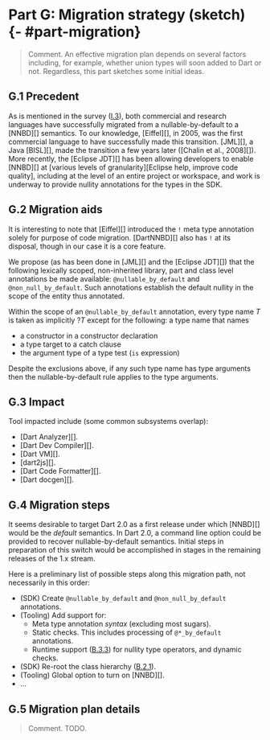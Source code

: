 # Part G: Migration strategy (sketch) {- #part-migration}

> Comment. An effective migration plan depends on several factors including, for example, whether union types will soon added to Dart or not. Regardless, this part sketches some initial ideas.

## G.1 Precedent

As is mentioned in the survey ([I.3](#retrofit)), both commercial and research languages have successfully migrated from a nullable-by-default to a [NNBD][] semantics. To our knowledge, [Eiffel][], in 2005, was the first commercial language to have successfully made this transition. [JML][], a Java [BISL][], made the transition a few years later ([Chalin et al., 2008][]). More recently, the [Eclipse JDT][] has been allowing developers to enable [NNBD][] at [various levels of granularity][Eclipse help, improve code quality], including at the level of an entire project or workspace, and work is underway to provide nullity annotations for the types in the SDK.

## G.2 Migration aids

It is interesting to note that [Eiffel][] introduced the `!` meta type annotation solely for purpose of code migration. [DartNNBD][] also has `!` at its disposal, though in our case it is a core feature.

We propose (as has been done in [JML][] and the [Eclipse JDT][]) that the following lexically scoped, non-inherited library, part and class level annotations be made available: `@nullable_by_default` and `@non_null_by_default`. Such annotations establish the default nullity in the scope of the entity thus annotated.

Within the scope of an `@nullable_by_default` annotation, every type name *T* is taken as implicitly ?*T* except for the following: a type name that names

- a constructor in a constructor declaration
- a type target to a catch clause
- the argument type of a type test (`is` expression)

Despite the exclusions above, if any such type name has type arguments then the nullable-by-default rule applies to the type arguments.

## G.3 Impact

Tool impacted include (some common subsystems overlap):

- [Dart Analyzer][].
- [Dart Dev Compiler][].
- [Dart VM][].
- [dart2js][].
- [Dart Code Formatter][].
- [Dart docgen][].

## G.4 Migration steps

It seems desirable to target Dart 2.0 as a first release under which [NNBD][] would be the _default_ semantics. In Dart 2.0, a command line option could be provided to recover nullable-by-default semantics. Initial steps in preparation of this switch would be accomplished in stages in the remaining releases of the 1.x stream.

Here is a preliminary list of possible steps along this migration path, not necessarily in this order:

- (SDK) Create `@nullable_by_default` and `@non_null_by_default` annotations.
- (Tooling) Add support for:
    - Meta type annotation _syntax_ (excluding most sugars).
    - Static checks. This includes processing of `@*_by_default` annotations.
    - Runtime support ([B.3.3](#shared-type-op-semantics)) for nullity type operators, and dynamic checks.
- (SDK) Re-root the class hierarchy ([B.2.1](#new-root)).
- (Tooling) Global option to turn on [NNBD][].
- ...

## G.5 Migration plan details

> Comment. TODO.
